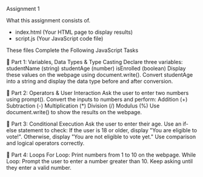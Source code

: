 Assignment 1

What this assignment consists of.
- index.html (Your HTML page to display results)
- script.js (Your JavaScript code file)
  
These files Complete the Following JavaScript Tasks

🔹 Part 1: Variables, Data Types & Type Casting
Declare three variables:
studentName (string)
studentAge (number)
isEnrolled (boolean)
Display these values on the webpage using document.write().
Convert studentAge into a string and display the data type before and after conversion.

🔹 Part 2: Operators & User Interaction 
Ask the user to enter two numbers using prompt().
Convert the inputs to numbers and perform:
Addition (+)
Subtraction (-)
Multiplication (*)
Division (/)
Modulus (%)
Use document.write() to show the results on the webpage.

🔹 Part 3: Conditional Execution 
Ask the user to enter their age.
Use an if-else statement to check:
If the user is 18 or older, display "You are eligible to vote!".
Otherwise, display "You are not eligible to vote yet."
Use comparison and logical operators correctly.

🔹 Part 4: Loops 
For Loop: Print numbers from 1 to 10 on the webpage.
While Loop:
Prompt the user to enter a number greater than 10.
Keep asking until they enter a valid number.

